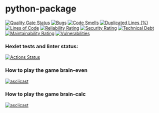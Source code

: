 # python-package

[![Quality Gate Status](https://sonarcloud.io/api/project_badges/measure?project=igorK1977_python-project-49&metric=alert_status)](https://sonarcloud.io/summary/new_code?id=igorK1977_python-project-49)
[![Bugs](https://sonarcloud.io/api/project_badges/measure?project=igorK1977_python-project-49&metric=bugs)](https://sonarcloud.io/summary/new_code?id=igorK1977_python-project-49)
[![Code Smells](https://sonarcloud.io/api/project_badges/measure?project=igorK1977_python-project-49&metric=code_smells)](https://sonarcloud.io/summary/new_code?id=igorK1977_python-project-49)
[![Duplicated Lines (%)](https://sonarcloud.io/api/project_badges/measure?project=igorK1977_python-project-49&metric=duplicated_lines_density)](https://sonarcloud.io/summary/new_code?id=igorK1977_python-project-49)
[![Lines of Code](https://sonarcloud.io/api/project_badges/measure?project=igorK1977_python-project-49&metric=ncloc)](https://sonarcloud.io/summary/new_code?id=igorK1977_python-project-49)
[![Reliability Rating](https://sonarcloud.io/api/project_badges/measure?project=igorK1977_python-project-49&metric=reliability_rating)](https://sonarcloud.io/summary/new_code?id=igorK1977_python-project-49)
[![Security Rating](https://sonarcloud.io/api/project_badges/measure?project=igorK1977_python-project-49&metric=security_rating)](https://sonarcloud.io/summary/new_code?id=igorK1977_python-project-49)
[![Technical Debt](https://sonarcloud.io/api/project_badges/measure?project=igorK1977_python-project-49&metric=sqale_index)](https://sonarcloud.io/summary/new_code?id=igorK1977_python-project-49)
[![Maintainability Rating](https://sonarcloud.io/api/project_badges/measure?project=igorK1977_python-project-49&metric=sqale_rating)](https://sonarcloud.io/summary/new_code?id=igorK1977_python-project-49)
[![Vulnerabilities](https://sonarcloud.io/api/project_badges/measure?project=igorK1977_python-project-49&metric=vulnerabilities)](https://sonarcloud.io/summary/new_code?id=igorK1977_python-project-49)

### Hexlet tests and linter status:
[![Actions Status](https://github.com/igorK1977/python-project-49/actions/workflows/hexlet-check.yml/badge.svg)](https://github.com/igorK1977/python-project-49/actions)

### How to play the game brain-even
[![asciicast](https://asciinema.org/a/PSCViIlcTqIAh3gXxVD615ABz.svg)](https://asciinema.org/a/PSCViIlcTqIAh3gXxVD615ABz)

### How to play the game brain-calc
[![asciicast](https://asciinema.org/a/Ybkv5uH0Z7ZbETU70a9qhF0pV.svg)](https://asciinema.org/a/Ybkv5uH0Z7ZbETU70a9qhF0pV)
